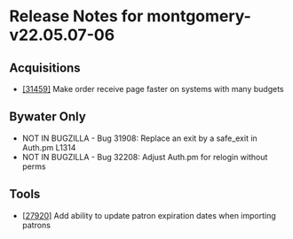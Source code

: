 
# Release Notes for montgomery-v22.05.07-06

## Acquisitions

- [[31459]](http://bugs.koha-community.org/bugzilla3/show_bug.cgi?id=31459) Make order receive page faster on systems with many budgets

## Bywater Only

- NOT IN BUGZILLA - Bug 31908: Replace an exit by a safe_exit in Auth.pm L1314
- NOT IN BUGZILLA - Bug 32208: Adjust Auth.pm for relogin without perms

## Tools

- [[27920]](http://bugs.koha-community.org/bugzilla3/show_bug.cgi?id=27920) Add ability to update patron expiration dates when importing patrons


